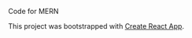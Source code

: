 Code for MERN 

This project was bootstrapped with [Create React App](https://github.com/facebook/create-react-app).
